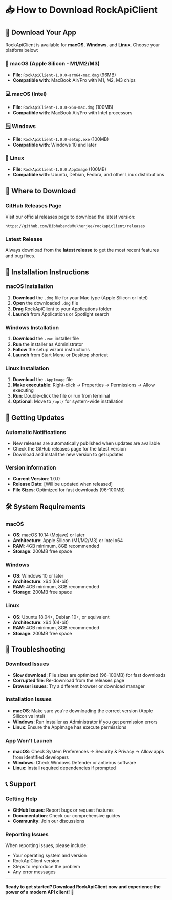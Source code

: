 # 📥 How to Download RockApiClient

## 🚀 Download Your App

RockApiClient is available for **macOS**, **Windows**, and **Linux**. Choose your platform below:

### **📱 macOS (Apple Silicon - M1/M2/M3)**
- **File**: `RockApiClient-1.0.0-arm64-mac.dmg` (96MB)
- **Compatible with**: MacBook Air/Pro with M1, M2, M3 chips

### **💻 macOS (Intel)**
- **File**: `RockApiClient-1.0.0-x64-mac.dmg` (100MB)
- **Compatible with**: MacBook Air/Pro with Intel processors

### **🪟 Windows**
- **File**: `RockApiClient-1.0.0-setup.exe` (100MB)
- **Compatible with**: Windows 10 and later

### **🐧 Linux**
- **File**: `RockApiClient-1.0.0.AppImage` (100MB)
- **Compatible with**: Ubuntu, Debian, Fedora, and other Linux distributions

## 📍 Where to Download

### **GitHub Releases Page**
Visit our official releases page to download the latest version:
```
https://github.com/BibhabenduMukherjee/rockapiclient/releases
```

### **Latest Release**
Always download from the **latest release** to get the most recent features and bug fixes.

## 📱 Installation Instructions

### **macOS Installation**
1. **Download** the `.dmg` file for your Mac type (Apple Silicon or Intel)
2. **Open** the downloaded `.dmg` file
3. **Drag** RockApiClient to your Applications folder
4. **Launch** from Applications or Spotlight search

### **Windows Installation**
1. **Download** the `.exe` installer file
2. **Run** the installer as Administrator
3. **Follow** the setup wizard instructions
4. **Launch** from Start Menu or Desktop shortcut

### **Linux Installation**
1. **Download** the `.AppImage` file
2. **Make executable**: Right-click → Properties → Permissions → Allow executing
3. **Run**: Double-click the file or run from terminal
4. **Optional**: Move to `/opt/` for system-wide installation

## 🔄 Getting Updates

### **Automatic Notifications**
- New releases are automatically published when updates are available
- Check the GitHub releases page for the latest version
- Download and install the new version to get updates

### **Version Information**
- **Current Version**: 1.0.0
- **Release Date**: [Will be updated when released]
- **File Sizes**: Optimized for fast downloads (96-100MB)

## 🛠️ System Requirements

### **macOS**
- **OS**: macOS 10.14 (Mojave) or later
- **Architecture**: Apple Silicon (M1/M2/M3) or Intel x64
- **RAM**: 4GB minimum, 8GB recommended
- **Storage**: 200MB free space

### **Windows**
- **OS**: Windows 10 or later
- **Architecture**: x64 (64-bit)
- **RAM**: 4GB minimum, 8GB recommended
- **Storage**: 200MB free space

### **Linux**
- **OS**: Ubuntu 18.04+, Debian 10+, or equivalent
- **Architecture**: x64 (64-bit)
- **RAM**: 4GB minimum, 8GB recommended
- **Storage**: 200MB free space

## 🐛 Troubleshooting

### **Download Issues**
- **Slow download**: File sizes are optimized (96-100MB) for fast downloads
- **Corrupted file**: Re-download from the releases page
- **Browser issues**: Try a different browser or download manager

### **Installation Issues**
- **macOS**: Make sure you're downloading the correct version (Apple Silicon vs Intel)
- **Windows**: Run installer as Administrator if you get permission errors
- **Linux**: Ensure the AppImage has execute permissions

### **App Won't Launch**
- **macOS**: Check System Preferences → Security & Privacy → Allow apps from identified developers
- **Windows**: Check Windows Defender or antivirus software
- **Linux**: Install required dependencies if prompted

## 📞 Support

### **Getting Help**
- **GitHub Issues**: Report bugs or request features
- **Documentation**: Check our comprehensive guides
- **Community**: Join our discussions

### **Reporting Issues**
When reporting issues, please include:
- Your operating system and version
- RockApiClient version
- Steps to reproduce the problem
- Any error messages

---

**Ready to get started? Download RockApiClient now and experience the power of a modern API client!** 🚀
